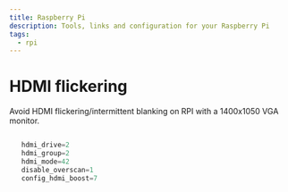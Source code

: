 ```yaml
---
title: Raspberry Pi
description: Tools, links and configuration for your Raspberry Pi
tags:
  - rpi
---
```


# HDMI flickering

Avoid HDMI flickering/intermittent blanking on RPI with a 1400x1050 VGA monitor.

```python

   hdmi_drive=2
   hdmi_group=2
   hdmi_mode=42
   disable_overscan=1
   config_hdmi_boost=7
```
